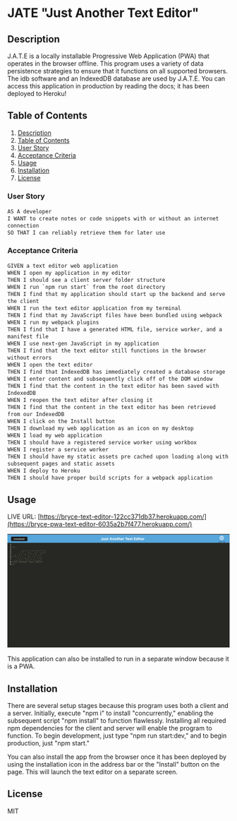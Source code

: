 # JATE "Just Another Text Editor"

## Description

J.A.T.E is a locally installable Progressive Web Application (PWA) that operates in the browser offline. This program uses a variety of data persistence strategies to ensure that it functions on all supported browsers. The idb software and an IndexedDB database are used by J.A.T.E. You can access this application in production by reading the docs; it has been deployed to Heroku!


## Table of Contents
1. [Description](#description)
2. [Table of Contents](#table-of-contents)
3. [User Story](#user-story)
4. [Acceptance Criteria](#acceptance-criteria)
3. [Usage](#usage)
4. [Installation](#installation)
5. [License](#license)

### User Story

```
AS A developer
I WANT to create notes or code snippets with or without an internet connection
SO THAT I can reliably retrieve them for later use
```

### Acceptance Criteria 

```
GIVEN a text editor web application
WHEN I open my application in my editor
THEN I should see a client server folder structure
WHEN I run `npm run start` from the root directory
THEN I find that my application should start up the backend and serve the client
WHEN I run the text editor application from my terminal
THEN I find that my JavaScript files have been bundled using webpack
WHEN I run my webpack plugins
THEN I find that I have a generated HTML file, service worker, and a manifest file
WHEN I use next-gen JavaScript in my application
THEN I find that the text editor still functions in the browser without errors
WHEN I open the text editor
THEN I find that IndexedDB has immediately created a database storage
WHEN I enter content and subsequently click off of the DOM window
THEN I find that the content in the text editor has been saved with IndexedDB
WHEN I reopen the text editor after closing it
THEN I find that the content in the text editor has been retrieved from our IndexedDB
WHEN I click on the Install button
THEN I download my web application as an icon on my desktop
WHEN I load my web application
THEN I should have a registered service worker using workbox
WHEN I register a service worker
THEN I should have my static assets pre cached upon loading along with subsequent pages and static assets
WHEN I deploy to Heroku
THEN I should have proper build scripts for a webpack application
```

## Usage

LIVE URL: [https://bryce-text-editor-122cc371db37.herokuapp.com/](https://bryce-pwa-text-editor-6035a2b7f477.herokuapp.com/)

![Just Another Text Editor](text-editor.png)

This application can also be installed to run in a separate window because it is a PWA.

## Installation

There are several setup stages because this program uses both a client and a server. Initially, execute "npm i" to install "concurrently," enabling the subsequent script "npm install" to function flawlessly. Installing all required npm dependencies for the client and server will enable the program to function. To begin development, just type "npm run start:dev," and to begin production, just "npm start."

You can also install the app from the browser once it has been deployed by using the installation icon in the address bar or the "Install" button on the page. This will launch the text editor on a separate screen.

## License
MIT
